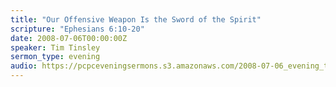 ```yaml
---
title: "Our Offensive Weapon Is the Sword of the Spirit"
scripture: "Ephesians 6:10-20"
date: 2008-07-06T00:00:00Z
speaker: Tim Tinsley
sermon_type: evening
audio: https://pcpceveningsermons.s3.amazonaws.com/2008-07-06_evening_tinsley.mp3 
---
```



